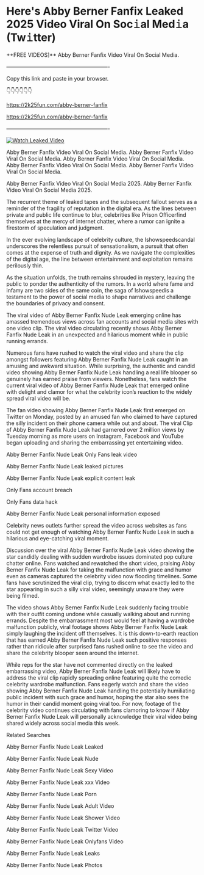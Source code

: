 # Here's Abby Berner Fanfix Leaked 2025 Video Viral On Soc𝚒al Med𝚒a (Tw𝚒tter)

++FREE VIDEOS]** Abby Berner Fanfix Video Viral On Social Media.

———————————————————-

Copy this link and paste in your browser.

👇👇👇👇👇👇

https://2k25fun.com/abby-berner-fanfix

https://2k25fun.com/abby-berner-fanfix

———————————————————-

[![Watch Leaked Video](https://miro.medium.com/v2/resize:fit:828/format:webp/1*cilzJN44JGOrTw9NJCrNHA.gif "Watch Leaked Video")](https://2k25fun.com/abby-berner-fanfix)

Abby Berner Fanfix Video Viral On Social Media. Abby Berner Fanfix Video Viral On Social Media. Abby Berner Fanfix Video Viral On Social Media. Abby Berner Fanfix Video Viral On Social Media. Abby Berner Fanfix Video Viral On Social Media.

Abby Berner Fanfix Video Viral On Social Media 2025. Abby Berner Fanfix Video Viral On Social Media 2025.

The recurrent theme of leaked tapes and the subsequent fallout serves as a reminder of the fragility of reputation in the digital era. As the lines between private and public life continue to blur, celebrities like Prison Officerfind themselves at the mercy of internet chatter, where a rumor can ignite a firestorm of speculation and judgment.

In the ever evolving landscape of celebrity culture, the Ishowspeedscandal underscores the relentless pursuit of sensationalism, a pursuit that often comes at the expense of truth and dignity. As we navigate the complexities of the digital age, the line between entertainment and exploitation remains perilously thin.

As the situation unfolds, the truth remains shrouded in mystery, leaving the public to ponder the authenticity of the rumors. In a world where fame and infamy are two sides of the same coin, the saga of Ishowspeedis a testament to the power of social media to shape narratives and challenge the boundaries of privacy and consent.

The viral video of Abby Berner Fanfix Nude Leak emerging online has amassed tremendous views across fan accounts and social media sites with one video clip. The viral video circulating recently shows Abby Berner Fanfix Nude Leak in an unexpected and hilarious moment while in public running errands.

Numerous fans have rushed to watch the viral video and share the clip amongst followers featuring Abby Berner Fanfix Nude Leak caught in an amusing and awkward situation. While surprising, the authentic and candid video showing Abby Berner Fanfix Nude Leak handling a real life blooper so genuinely has earned praise from viewers. Nonetheless, fans watch the current viral video of Abby Berner Fanfix Nude Leak that emerged online with delight and clamor for what the celebrity icon’s reaction to the widely spread viral video will be.

The fan video showing Abby Berner Fanfix Nude Leak first emerged on Twitter on Monday, posted by an amused fan who claimed to have captured the silly incident on their phone camera while out and about. The viral Clip of Abby Berner Fanfix Nude Leak had garnered over 2 million views by Tuesday morning as more users on Instagram, Facebook and YouTube began uploading and sharing the embarrassing yet entertaining video.

Abby Berner Fanfix Nude Leak Only Fans leak video

Abby Berner Fanfix Nude Leak leaked pictures

Abby Berner Fanfix Nude Leak explicit content leak

Only Fans account breach

Only Fans data hack

Abby Berner Fanfix Nude Leak personal information exposed

Celebrity news outlets further spread the video across websites as fans could not get enough of watching Abby Berner Fanfix Nude Leak in such a hilarious and eye-catching viral moment.

Discussion over the viral Abby Berner Fanfix Nude Leak video showing the star candidly dealing with sudden wardrobe issues dominated pop culture chatter online. Fans watched and rewatched the short video, praising Abby Berner Fanfix Nude Leak for taking the malfunction with grace and humor even as cameras captured the celebrity video now flooding timelines. Some fans have scrutinized the viral clip, trying to discern what exactly led to the star appearing in such a silly viral video, seemingly unaware they were being filmed.

The video shows Abby Berner Fanfix Nude Leak suddenly facing trouble with their outfit coming undone while casually walking about and running errands. Despite the embarrassment most would feel at having a wardrobe malfunction publicly, viral footage shows Abby Berner Fanfix Nude Leak simply laughing the incident off themselves. It is this down-to-earth reaction that has earned Abby Berner Fanfix Nude Leak such positive responses rather than ridicule after surprised fans rushed online to see the video and share the celebrity blooper seen around the internet.

While reps for the star have not commented directly on the leaked embarrassing video, Abby Berner Fanfix Nude Leak will likely have to address the viral clip rapidly spreading online featuring quite the comedic celebrity wardrobe malfunction. Fans eagerly watch and share the video showing Abby Berner Fanfix Nude Leak handling the potentially humiliating public incident with such grace and humor, hoping the star also sees the humor in their candid moment going viral too. For now, footage of the celebrity video continues circulating with fans clamoring to know if Abby Berner Fanfix Nude Leak will personally acknowledge their viral video being shared widely across social media this week.

Related Searches

Abby Berner Fanfix Nude Leak Leaked

Abby Berner Fanfix Nude Leak Nude

Abby Berner Fanfix Nude Leak Sexy Video

Abby Berner Fanfix Nude Leak xxx Video

Abby Berner Fanfix Nude Leak Porn

Abby Berner Fanfix Nude Leak Adult Video

Abby Berner Fanfix Nude Leak Shower Video

Abby Berner Fanfix Nude Leak Twitter Video

Abby Berner Fanfix Nude Leak Onlyfans Video

Abby Berner Fanfix Nude Leak Leaks

Abby Berner Fanfix Nude Leak Photos